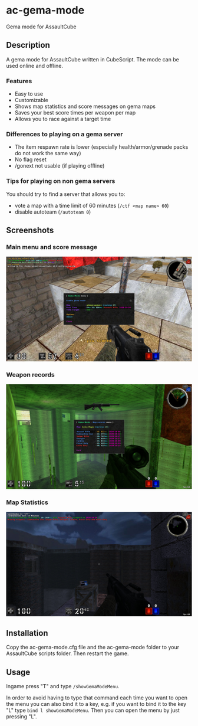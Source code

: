 ac-gema-mode
============

Gema mode for AssaultCube


Description
-----------

A gema mode for AssaultCube written in CubeScript. The mode can be used online and offline.

### Features

* Easy to use
* Customizable
* Shows map statistics and score messages on gema maps
* Saves your best score times per weapon per map
* Allows you to race against a target time


### Differences to playing on a gema server

* The item respawn rate is lower (especially health/armor/grenade packs do not work the same way)
* No flag reset
* /gonext not usable (if playing offline)


### Tips for playing on non gema servers ###

You should try to find a server that allows you to:

* vote a map with a time limit of 60 minutes (`/ctf <map name> 60`)
* disable autoteam (`/autoteam 0`)


Screenshots
-----------

### Main menu and score message
![Main menu and score message](readme/screenshots/main-menu.jpg?raw=true "Main menu and score message")

### Weapon records
![Weapon records](readme/screenshots/weapon-records.jpg?raw=true "Weapon records")

### Map Statistics
![Map Statistics on loading a gema map](readme/screenshots/map-statistics.jpg?raw=true "Map Statistics on loading a gema map")


Installation
------------

Copy the ac-gema-mode.cfg file and the ac-gema-mode folder to your AssaultCube scripts folder. Then restart the game.


Usage
-----

Ingame press "T" and type `/showGemaModeMenu`.

In order to avoid having to type that command each time you want to open the menu you can also bind it to a key, e.g. if you want to bind it to the key "L" type `bind l showGemaModeMenu`. Then you can open the menu by just pressing "L".
